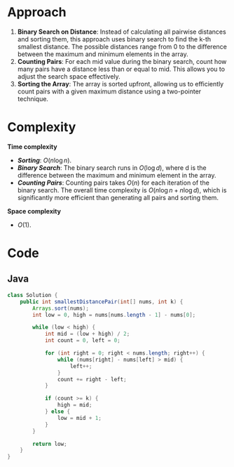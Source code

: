 # Approach

1. **Binary Search on Distance**:
   Instead of calculating all pairwise distances and sorting them, this approach uses binary search to find the k-th smallest distance. The possible distances range from 0 to the difference between the maximum and minimum elements in the array.
2. **Counting Pairs**:
   For each mid value during the binary search, count how many pairs have a distance less than or equal to mid. This allows you to adjust the search space effectively.
3. **Sorting the Array**:
   The array is sorted upfront, allowing us to efficiently count pairs with a given maximum distance using a two-pointer technique.

# Complexity

**Time complexity**

- **_Sorting_**: $O(n\log n)$.
- **_Binary Search_**: The binary search runs in $O(\log⁡ d)$, where d is the difference between the maximum and minimum element in the array.
- **_Counting Pairs_**: Counting pairs takes $O(n)$ for each iteration of the binary search.
  The overall time complexity is $O(n \log n + n \log d)$, which is significantly more efficient than generating all pairs and sorting them.

**Space complexity**

- $O(1)$.

# Code

## Java

```Java
class Solution {
    public int smallestDistancePair(int[] nums, int k) {
        Arrays.sort(nums);
        int low = 0, high = nums[nums.length - 1] - nums[0];

        while (low < high) {
            int mid = (low + high) / 2;
            int count = 0, left = 0;

            for (int right = 0; right < nums.length; right++) {
                while (nums[right] - nums[left] > mid) {
                    left++;
                }
                count += right - left;
            }

            if (count >= k) {
                high = mid;
            } else {
                low = mid + 1;
            }
        }

        return low;
    }
}
```
